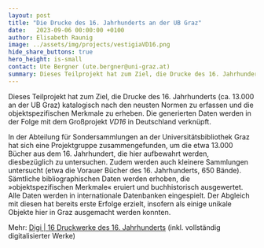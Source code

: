 ```yaml
---
layout: post
title: "Die Drucke des 16. Jahrhunderts an der UB Graz"
date:   2023-09-06 00:00:00 +0100
author: Elisabeth Raunig
image: ../assets/img/projects/vestigiaVD16.png
hide_share_buttons: true
hero_height: is-small
contact: Ute Bergner (ute.bergner@uni-graz.at)
summary: Dieses Teilprojekt hat zum Ziel, die Drucke des 16. Jahrhunderts (ca. 13.000 an der UB Graz) katalogisch nach den neusten Normen zu erfassen und die objektspezifischen Merkmale zu erheben. 
---
```


Dieses Teilprojekt hat zum Ziel, die Drucke des 16. Jahrhunderts (ca. 13.000 an der UB Graz) katalogisch nach den neusten Normen zu erfassen und die objektspezifischen Merkmale zu erheben. Die generierten Daten werden in der Folge mit dem Großprojekt *VD16* in Deutschland verknüpft.

In der Abteilung für Sondersammlungen an der Universitätsbibliothek Graz hat sich eine Projektgruppe zusammengefunden, um die etwa 13.000 Bücher aus dem 16. Jahrhundert, die hier aufbewahrt werden, diesbezüglich zu untersuchen. Zudem werden auch kleinere Sammlungen untersucht (etwa die Vorauer Bücher des 16. Jahrhunderts, 650 Bände). Sämtliche bibliographischen Daten werden erhoben, die »objektspezifischen Merkmale« eruiert und buchhistorisch ausgewertet. Alle Daten werden in internationale Datenbanken eingespielt. Der Abgleich mit diesen hat bereits erste Erfolge erzielt, insofern als einige unikale Objekte hier in Graz ausgemacht werden konnten.

Mehr: [Digi | 16 Druckwerke des 16. Jahrhunderts](https://unipub.uni-graz.at/obvugrcinque)  (inkl. vollständig digitalisierter Werke)
